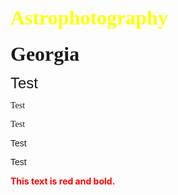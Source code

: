 <!-- <link rel="stylesheet" href="custom.css"> -->
<style>
/* CSS file */
h1 {
    font-family: Georgia, serif;
    font-size: xx-large;
    font-weight: bold;
    color: yellow;
}



.my-custom-font {
    font-family: Georgia, serif;
    font-size: xx-large;
    font-weight: bold;
}

</style>


# Astrophotography


<span class="my-custom-font">Georgia</span>

<span style="font-family: Arial; font-size: x-large;">Test</span>

<span style="font-family: Georgia;">Test</span>

<span style="font-family: Georgia, serif;">Test</span>

<span style="font-family: 'Gill Sans', sans-serif;">Test</span>

<span style="font-family: Arial;">Test</span>

<div style="color: red; font-weight: bold;">
This text is red and bold.
</div>
